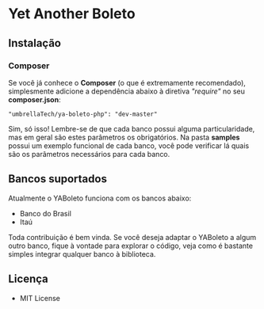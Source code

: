 # Yet Another Boleto

## Instalação
### Composer
Se você já conhece o **Composer** (o que é extremamente recomendado), simplesmente adicione a dependência abaixo à diretiva *"require"* no seu **composer.json**:
```
"umbrellaTech/ya-boleto-php": "dev-master"
```

Sim, só isso! Lembre-se de que cada banco possui alguma particularidade, mas em geral são estes parâmetros os obrigatórios. Na pasta **samples** possui um exemplo funcional de cada banco, você pode verificar lá quais são os parâmetros necessários para cada banco.

## Bancos suportados
Atualmente o YABoleto funciona com os bancos abaixo:

* Banco do Brasil
* Itaú

Toda contribuição é bem vinda. Se você deseja adaptar o YABoleto a algum outro banco, fique à vontade para explorar o código, veja como é bastante simples integrar qualquer banco à biblioteca.

## Licença

* MIT License
